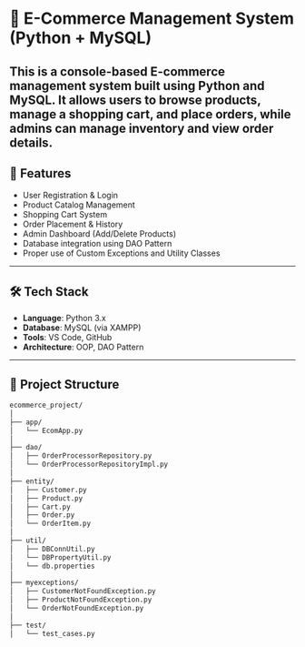 # 🛒 E-Commerce Management System (Python + MySQL)

This is a console-based E-commerce management system built using Python and MySQL. It allows users to browse products, manage a shopping cart, and place orders, while admins can manage inventory and view order details.
---

## 📌 Features

- User Registration & Login
- Product Catalog Management
- Shopping Cart System
- Order Placement & History
- Admin Dashboard (Add/Delete Products)
- Database integration using DAO Pattern
- Proper use of Custom Exceptions and Utility Classes

---

## 🛠️ Tech Stack

- **Language**: Python 3.x
- **Database**: MySQL (via XAMPP)
- **Tools**: VS Code, GitHub
- **Architecture**: OOP, DAO Pattern

---

## 📂 Project Structure

```bash
ecommerce_project/
│
├── app/
│   └── EcomApp.py
│
├── dao/
│   ├── OrderProcessorRepository.py
│   └── OrderProcessorRepositoryImpl.py
│
├── entity/
│   ├── Customer.py
│   ├── Product.py
│   ├── Cart.py
│   ├── Order.py
│   └── OrderItem.py
│
├── util/
│   ├── DBConnUtil.py
│   └── DBPropertyUtil.py
│   └── db.properties
│
├── myexceptions/
│   ├── CustomerNotFoundException.py
│   ├── ProductNotFoundException.py
│   └── OrderNotFoundException.py
│
├── test/
│   └── test_cases.py

